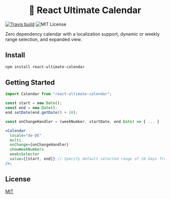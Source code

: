 <h1 align="center">
    📅 React Ultimate Calendar
</h1>

[![Travis build](https://img.shields.io/travis/andrii-maglovanyi/react-ultimate-calendar?style=flat-square)](https://travis-ci.org/andrii-maglovanyi/react-ultimate-calendar)
![MIT License](https://img.shields.io/github/license/andrii-maglovanyi/react-ultimate-calendar?style=flat-square)

Zero dependency calendar with a localization support, dynamic or weekly range selection, and expanded view.

## Install

```bash
npm install react-ultimate-calendar
```

## Getting Started

```jsx
import Calendar from "react-ultimate-calendar";

const start = new Date();
const end = new Date();
end.setDate(end.getDate() + 10);

const onChangeHandler = (weekNumber, startDate, end Date) => { ... }

<Calendar
  locale="de-DE"
  multi
  onChange={onChangeHandler}
  showWeekNumbers
  weeksSelector
  value={[start, end]} // Specify default selected range of 10 days from today
/>;
```

## License

[MIT](https://choosealicense.com/licenses/mit/)
